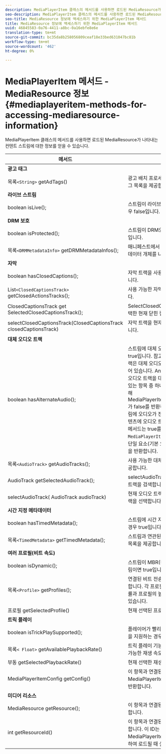 ```yaml
---
description: MediaPlayerItem 클래스의 메서드를 사용하면 로드된 MediaResource가 나타내는 컨텐트 스트림에 대한 정보를 얻을 수 있습니다.
seo-description: MediaPlayerItem 클래스의 메서드를 사용하면 로드된 MediaResource가 나타내는 컨텐트 스트림에 대한 정보를 얻을 수 있습니다.
seo-title: MediaResource 정보에 액세스하기 위한 MediaPlayerItem 메서드
title: MediaResource 정보에 액세스하기 위한 MediaPlayerItem 메서드
uuid: 46845583-0a76-4411-a8bc-0a16ebfe8e6e
translation-type: tm+mt
source-git-commit: bc35da8b258056809ceaf18e33bed631047bc81b
workflow-type: tm+mt
source-wordcount: '462'
ht-degree: 0%

---
```



# MediaPlayerItem 메서드 - MediaResource 정보 {#mediaplayeritem-methods-for-accessing-mediaresource-information}

MediaPlayerItem 클래스의 메서드를 사용하면 로드된 MediaResource가 나타내는 컨텐트 스트림에 대한 정보를 얻을 수 있습니다.

| 메서드 | 설명 |
|--- |--- |
| **광고 태그** |  |
| 목록`<String>` getAdTags() | 광고 배치 프로세스에 사용되는 광고 태그 목록을 제공합니다. |
| **라이브 스트림** |  |
| boolean isLive(); | 스트림이 라이브인 경우 true;VOD인 경우 false입니다. |
| **DRM 보호** |  |
| boolean isProtected(); | 스트림이 DRM으로 보호되는 경우 true입니다. |
| 목록`<DRMMetadataInfo>` getDRMMetadataInfos(); | 매니페스트에서 검색된 모든 DRM 메타데이터 개체를 나열합니다. |
| **자막** |  |
| boolean hasClosedCaptions(); | 자막 트랙을 사용할 수 있는 경우 true입니다. |
| List`<ClosedCaptionsTrack>` getClosedActionsTracks(); | 사용 가능한 자막 트랙 목록을 제공합니다. |
| ClosedCaptionsTrack get SelectedClosedCaptionsTrack(); | SelectClosedCaptionsTrack으로 선택한 현재 닫힌 캡션 트랙을 검색합니다. |
| selectClosedCaptionsTrack(ClosedCaptionsTrack closedCaptionsTrack) | 자막 트랙을 현재 자막 트랙으로 설정합니다. |
| **대체 오디오 트랙** |  |
| boolean hasAlternateAudio(); | 스트림에 대체 오디오 트랙이 있는 경우 true입니다. 참고: 기본(기본) 오디오 트랙은 대체 오디오 트랙 목록에도 포함되어 있습니다.  Android용 TVSDK는 기본 오디오 트랙을 대체 오디오 트랙 목록에 있는 항목 중 하나로 간주합니다. 이로 인해 MediaPlayerItem.hasAlternateAudio가 false를 반환하는 유일한 경우는 스트림에 오디오가 전혀 없는 경우입니다. 컨텐츠에 오디오 트랙이 하나만 있으면 이 메서드는 true를 반환하고 `MediaPlayerItem.getAudioTracks`은 단일 요소(기본 오디오 트랙)가 있는 목록을 반환합니다. |
| 목록`<AudioTrack>` getAudioTracks(); | 사용 가능한 대체 오디오 트랙 목록을 제공합니다. |
| AudioTrack getSelectedAudioTrack(); | selectAudioTrack으로 선택한 오디오 트랙을 검색합니다. |
| selectAudioTrack( AudioTrack audioTrack) | 현재 오디오 트랙으로 사용할 오디오 트랙을 선택합니다. |
| **시간 지정 메타데이터** |  |
| boolean hasTimedMetadata(); | 스트림에 시간 지정 메타데이터가 연결된 경우 true입니다. |
| 목록`<TimedMetadata>` getTimedMetadata(); | 스트림과 연관된 시간 메타데이터 개체의 목록을 제공합니다. |
| **여러 프로필(비트 속도)** |
| boolean isDynamic(); | 스트림이 MBR(다중 비트 전송률) 스트림이면 true입니다. |
| 목록`<Profile>` getProfiles(); | 연결된 비트 전송률 프로필 목록을 제공합니다. 각 프로필에 대해 해당 비트 전송률과 프로필의 높이와 너비를 검색할 수 있습니다. |
| 프로필 getSelectedProfile() | 현재 선택된 프로파일을 검색합니다. |
| **트릭 플레이** |  |
| boolean isTrickPlaySupported(); | 플레이어가 빨리 감기, 되감기 및 재시작을 지원하는 경우 true입니다. |
| 목록`< Float>` getAvailablePlaybackRate() | 트릭 플레이 기능의 컨텍스트에서 사용 가능한 재생 속도 목록을 제공합니다. |
| 부동 getSelectedPlaybackRate() | 현재 선택한 재생 속도를 검색합니다. |
| MediaPlayerItemConfig getConfig() | 이 항목과 연결된 MediaPlayerItemConfig 인스턴스를 반환합니다. |
| **미디어 리소스** |  |
| MediaResource getResource(); | 이 항목과 연결된 미디어 리소스를 반환합니다. |
| int getResourceId() | 이 항목과 연결된 미디어 식별자를 반환합니다. 이 ID는 항목이 MediaPlayerItemLoader.load를 사용하여 로드될 때 설정됩니다. |